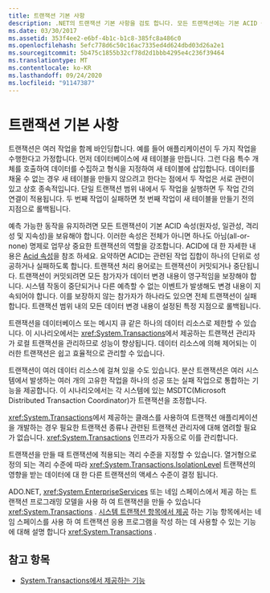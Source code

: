 ```yaml
---
title: 트랜잭션 기본 사항
description: .NET의 트랜잭션 기본 사항을 검토 합니다. 모든 트랜잭션에는 기본 ACID 속성 (원자성, 일관성, 격리 및 내구성)이 있어야 합니다.
ms.date: 03/30/2017
ms.assetid: 353f4ee2-e6bf-4b1c-b1c8-385fc8a486c0
ms.openlocfilehash: 5efc778d6c50c16ac7335ed4d624dbd03d26a2e1
ms.sourcegitcommit: 5b475c1855b32cf78d2d1bbb4295e4c236f39464
ms.translationtype: MT
ms.contentlocale: ko-KR
ms.lasthandoff: 09/24/2020
ms.locfileid: "91147387"
---
```

# <a name="transaction-fundamentals"></a>트랜잭션 기본 사항

트랜잭션은 여러 작업을 함께 바인딩합니다. 예를 들어 애플리케이션이 두 가지 작업을 수행한다고 가정합니다. 먼저 데이터베이스에 새 테이블을 만듭니다. 그런 다음 특수 개체를 호출하여 데이터를 수집하고 형식을 지정하여 새 테이블에 삽입합니다. 데이터를 채울 수 없는 경우 새 테이블을 만들지 않으려고 한다는 점에서 두 작업은 서로 관련이 있고 상호 종속적입니다. 단일 트랜잭션 범위 내에서 두 작업을 실행하면 두 작업 간의 연결이 적용됩니다. 두 번째 작업이 실패하면 첫 번째 작업이 새 테이블을 만들기 전의 지점으로 롤백됩니다.  
  
 예측 가능한 동작을 유지하려면 모든 트랜잭션이 기본 ACID 속성(원자성, 일관성, 격리성 및 지속성)을 보유해야 합니다. 이러한 속성은 전체가 아니면 하나도 아님(all-or-none) 명제로 업무상 중요한 트랜잭션의 역할을 강조합니다. ACID에 대 한 자세한 내용은 [Acid 속성](/windows/win32/cossdk/acid-properties)을 참조 하세요. 요약하면 ACID는 관련된 작업 집합이 하나의 단위로 성공하거나 실패하도록 합니다. 트랜잭션 처리 용어로는 트랜잭션이 커밋되거나 중단됩니다. 트랜잭션이 커밋되려면 모든 참가자가 데이터 변경 내용이 영구적임을 보장해야 합니다. 시스템 작동이 중단되거나 다른 예측할 수 없는 이벤트가 발생해도 변경 내용이 지속되어야 합니다. 이를 보장하지 않는 참가자가 하나라도 있으면 전체 트랜잭션이 실패합니다. 트랜잭션 범위 내의 모든 데이터 변경 내용이 설정된 특정 지점으로 롤백됩니다.  
  
 트랜잭션을 데이터베이스 또는 메시지 큐 같은 하나의 데이터 리소스로 제한할 수 있습니다. 이 시나리오에서는 <xref:System.Transactions>에서 제공하는 트랜잭션 관리자가 로컬 트랜잭션을 관리하므로 성능이 향상됩니다. 데이터 리소스에 의해 제어되는 이러한 트랜잭션은 쉽고 효율적으로 관리할 수 있습니다.  
  
 트랜잭션이 여러 데이터 리소스에 걸쳐 있을 수도 있습니다. 분산 트랜잭션은 여러 시스템에서 발생하는 여러 개의 고유한 작업을 하나의 성공 또는 실패 작업으로 통합하는 기능을 제공합니다. 이 시나리오에서는 각 시스템에 있는 MSDTC(Microsoft Distributed Transaction Coordinator)가 트랜잭션을 조정합니다.  
  
 <xref:System.Transactions>에서 제공하는 클래스를 사용하여 트랜잭션 애플리케이션을 개발하는 경우 필요한 트랜잭션 종류나 관련된 트랜잭션 관리자에 대해 염려할 필요가 없습니다. <xref:System.Transactions> 인프라가 자동으로 이를 관리합니다.  
  
 트랜잭션을 만들 때 트랜잭션에 적용되는 격리 수준을 지정할 수 있습니다. 열거형으로 정의 되는 격리 수준에 따라 <xref:System.Transactions.IsolationLevel> 트랜잭션의 영향을 받는 데이터에 대 한 다른 트랜잭션의 액세스 수준이 결정 됩니다.  
  
 ADO.NET, <xref:System.EnterpriseServices> 또는 네임 스페이스에서 제공 하는 트랜잭션 프로그래밍 모델을 사용 하 여 트랜잭션을 만들 수 있습니다 <xref:System.Transactions> . [시스템 트랜잭션 항목에서 제공](features-provided-by-system-transactions.md) 하는 기능 항목에서는 네임 스페이스를 사용 하 여 트랜잭션 응용 프로그램을 작성 하는 데 사용할 수 있는 기능에 대해 설명 합니다 <xref:System.Transactions> .  
  
## <a name="see-also"></a>참고 항목

- [System.Transactions에서 제공하는 기능](features-provided-by-system-transactions.md)
